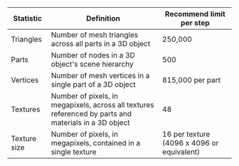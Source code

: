 | **Statistic** | **Definition**  | **Recommend limit per step** |
| ------------- | --------------- | ---------------------------- |
| Triangles     | Number of mesh triangles across all parts in a 3D object | 250,000 |
| Parts         | Number of nodes in a 3D object's scene hierarchy | 500 |
| Vertices      | Number of mesh vertices in a single part of a 3D object | 815,000 per part |
| Textures      | Number of pixels, in megapixels, across all textures referenced by parts and materials in a 3D object | 48  |
| Texture size  | Number of pixels, in megapixels, contained in a single texture | 16 per texture (4096 x 4096 or equivalent) |